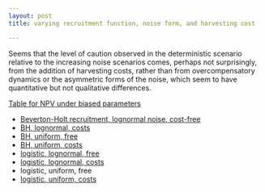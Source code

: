 ```yaml
---
layout: post
title: varying recruitment function, noise form, and harvesting cost 

---
```



Seems that the level of caution observed in the deterministic scenario relative to the increasing noise scenarios comes, perhaps not surprisingly, from the addition of harvesting costs, rather than from overcompensatory dynamics or the asymmetric forms of the noise, which seem to have quantitative but not qualitative differences. 


[Table for NPV under biased
parameters](https://github.com/cboettig/pdg_control/blob/793e531ea6a767245afa6b2e57681eb59fbbcfe6/inst/examples/bias_table.md)


-   [Beverton-Holt recruitment, lognormal noise,
    cost-free](https://github.com/cboettig/pdg_control/blob/1f345fd819029d9c76d9186853fc04a40856f92e/inst/examples/bh_lognormal.md)
-   [BH, lognormal,
    costs](https://github.com/cboettig/pdg_control/blob/4cc152a381a9463b4629885f11dc897f6bc7856d/inst/examples/bh_lognormal.md)
-   [BH, uniform,
    free](https://github.com/cboettig/pdg_control/blob/d6454fa845b0c7dd1c29a33282aaacf4e1fd473b/inst/examples/bh_uniform.md)
-   [BH, uniform,
    costs](https://github.com/cboettig/pdg_control/blob/4cc152a381a9463b4629885f11dc897f6bc7856d/inst/examples/bh_uniform.md)
-   [logistic, lognormal,
    free](https://github.com/cboettig/pdg_control/blob/1f345fd819029d9c76d9186853fc04a40856f92e/inst/examples/logistic_lognormal.md)
-   [logistic, lognormal,
    costs](https://github.com/cboettig/pdg_control/blob/e2bc26642dfe0287bfd5aae9e5cee8d5b8c2665b/inst/examples/logistic_lognormal.md)
-   logistic, uniform, free
-   [logistic, uniform,
    costs](https://github.com/cboettig/pdg_control/blob/e2bc26642dfe0287bfd5aae9e5cee8d5b8c2665b/inst/examples/logistic_uniform.md)


